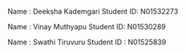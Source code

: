 Name : Deeksha Kademgari
Student ID: N01532273

Name : Vinay Muthyapu
Student ID: N01530289

Name : Swathi Tiruvuru
Student ID : N01525839

